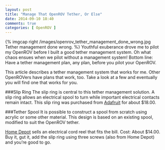 ```yaml
---
layout: post
title: "Manage That OpenROV Tether, Or Else"
date: 2014-09-10 18:40
comments: true
categories: [ OpenROV ]
---
```

{% imgcap right /images/openrov_tether_management_done_wrong.jpg Tether management done wrong. %}
Youthful exuberance drove me to pilot my OpenROV before I built a good tether management system. Oh what chaos ensues when we pilot without a management system! Bottom line: Have a tether management plan, any plan, before you pilot your OpenROV.

This article describes a tether management system that works for me. Other OpenROVers have plans that work, too. Take a look at a few and eventually you will find one that works for you.
<!--more-->
###Slip Ring
The slip ring is central to this tether management solution. A slip ring allows an electrical spool to turn while important electrical contacts remain intact. This slip ring was purchased from [Adafruit](https://www.adafruit.com/) for about $18.00.

###Tether Spool
It is possible to construct a spool from scratch using acrylic or some other material. This design is based on an existing spool, modified to suit the OpenROV tether.

[Home Depot](http://www.homedepot.com/) sells an electrical cord reel that fits the bill. Cost: About $14.00. Buy it, gut it, add the slip ring using three screws (also from Home Depot) and you’re good to go.


